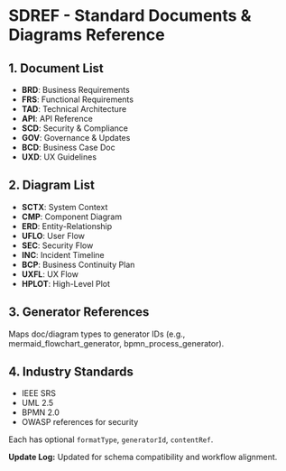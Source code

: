 # SDREF - Standard Documents & Diagrams Reference

## 1. Document List
- **BRD**: Business Requirements
- **FRS**: Functional Requirements
- **TAD**: Technical Architecture
- **API**: API Reference
- **SCD**: Security & Compliance
- **GOV**: Governance & Updates
- **BCD**: Business Case Doc
- **UXD**: UX Guidelines

## 2. Diagram List
- **SCTX**: System Context
- **CMP**: Component Diagram
- **ERD**: Entity-Relationship
- **UFLO**: User Flow
- **SEC**: Security Flow
- **INC**: Incident Timeline
- **BCP**: Business Continuity Plan
- **UXFL**: UX Flow
- **HPLOT**: High-Level Plot

## 3. Generator References
Maps doc/diagram types to generator IDs (e.g., mermaid_flowchart_generator, bpmn_process_generator).

## 4. Industry Standards
- IEEE SRS
- UML 2.5
- BPMN 2.0
- OWASP references for security

Each has optional `formatType`, `generatorId`, `contentRef`.


**Update Log:** Updated for schema compatibility and workflow alignment.